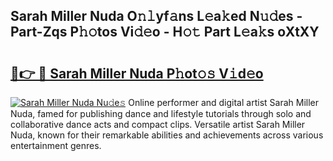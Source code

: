 ## Sarah Miller Nuda O𝚗𝚕yf𝚊ns L𝚎a𝚔ed N𝚞𝚍es - Part-Zqs P𝚑𝚘tos Vi𝚍𝚎o - H𝚘𝚝 Part L𝚎a𝚔s oXtXY

# <h2><a href="http://kfc0u2.oniu.top/?m=Sarah+Miller+Nuda">🔗👉 🔴 Sarah Miller Nuda P𝚑ot𝚘𝚜 V𝚒d𝚎o</a></h2>

[![Sarah Miller Nuda Nu𝚍e𝚜](https://i.imgur.com/0qMVB7G.gif)](http://kfc0u2.oniu.top/?m=Sarah+Miller+Nuda)
Online performer and digital artist Sarah Miller Nuda, famed for publishing dance and lifestyle tutorials through solo and collaborative dance acts and compact clips. Versatile artist Sarah Miller Nuda, known for their remarkable abilities and achievements across various entertainment genres.  
